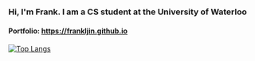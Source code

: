 ###  Hi, I'm Frank. I am a CS student at the University of Waterloo
#### Portfolio: https://frankljin.github.io
#### 
[![Top Langs](https://github-readme-stats.vercel.app/api/top-langs/?username=frankljin&layout=compact)](https://github.com/anuraghazra/github-readme-stats)
<!--
**frankljin/frankljin** is a ✨ _special_ ✨ repository because its `README.md` (this file) appears on your GitHub profile.

Here are some ideas to get you started:

- 🔭 I’m currently working on ...
- 🌱 I’m currently learning ...
- 👯 I’m looking to collaborate on ...
- 🤔 I’m looking for help with ...
- 💬 Ask me about ...
- 📫 How to reach me: ...
- 😄 Pronouns: ...
- ⚡ Fun fact: ...
-->
